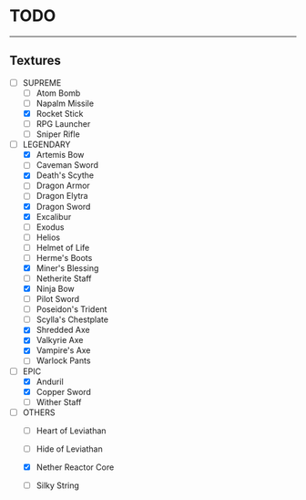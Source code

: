# TODO
---

## Textures

- [ ] SUPREME
  - [ ] Atom Bomb
  - [ ] Napalm Missile
  - [x] Rocket Stick
  - [ ] RPG Launcher
  - [ ] Sniper Rifle
- [ ] LEGENDARY
  - [x] Artemis Bow
  - [ ] Caveman Sword
  - [x] Death's Scythe
  - [ ] Dragon Armor
  - [ ] Dragon Elytra
  - [x] Dragon Sword
  - [x] Excalibur
  - [ ] Exodus
  - [ ] Helios
  - [ ] Helmet of Life
  - [ ] Herme's Boots
  - [x] Miner's Blessing
  - [ ] Netherite Staff
  - [x] Ninja Bow
  - [ ] Pilot Sword
  - [ ] Poseidon's Trident
  - [ ] Scylla's Chestplate
  - [x] Shredded Axe
  - [x] Valkyrie Axe
  - [x] Vampire's Axe
  - [ ] Warlock Pants
- [ ] EPIC
  - [x] Anduril
  - [x] Copper Sword
  - [ ] Wither Staff
- [ ] OTHERS
  - [ ] Heart of Leviathan
  - [ ] Hide of Leviathan
  - [x] Nether Reactor Core
  - [ ] Silky String

